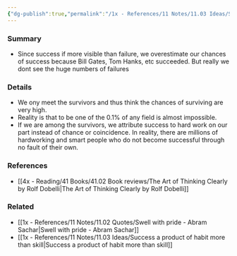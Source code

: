```yaml
---
{"dg-publish":true,"permalink":"/1x - References/11 Notes/11.03 Ideas/Survivorship Bias/","title":"Survivorship Bias","created":"2023-01-01T17:58:44.000+03:00","updated":"2024-02-14T20:18:23.233+03:00"}
---
```



### Summary
- Since success if more visible than failure, we overestimate our chances of success because Bill Gates, Tom Hanks, etc succeeded. But really we dont see the huge numbers of failures

### Details
- We ony meet the survivors and thus think the chances of surviving are very high. 
- Reality is that to be one of the 0.1% of any field is almost impossible.
- If we are among the survivors, we attribute success to hard work on our part instead of chance or coincidence. In reality, there are millions of hardworking and smart people who do not become successful through no fault of their own.

### References
- [[4x - Reading/41 Books/41.02 Book reviews/The Art of Thinking Clearly by Rolf Dobelli\|The Art of Thinking Clearly by Rolf Dobelli]]

### Related
- [[1x - References/11 Notes/11.02 Quotes/Swell with pride - Abram Sachar\|Swell with pride - Abram Sachar]]
- [[1x - References/11 Notes/11.03 Ideas/Success a product of habit more than skill\|Success a product of habit more than skill]]
